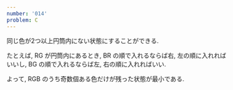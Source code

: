 ```yaml
---
number: '014'
problem: C
---
```

同じ色が2つ以上円筒内にない状態にすることができる.

たとえば, RG が円筒内にあるとき, BR の順で入れるならば右, 左の順に入れればいいし, BG の順で入れるならば左, 右の順に入れればいい.

よって, RGB のうち奇数個ある色だけが残った状態が最小である.
